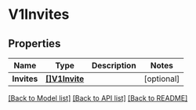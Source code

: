 # V1Invites

## Properties

Name | Type | Description | Notes
------------ | ------------- | ------------- | -------------
**Invites** | [**[]V1Invite**](v1Invite.md) |  | [optional] 

[[Back to Model list]](../README.md#documentation-for-models) [[Back to API list]](../README.md#documentation-for-api-endpoints) [[Back to README]](../README.md)


